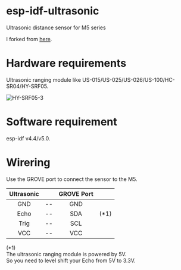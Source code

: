 # esp-idf-ultrasonic
Ultrasonic distance sensor for M5 series

I forked from [here](https://github.com/UncleRus/esp-idf-lib/tree/master/examples/ultrasonic).   

# Hardware requirements
Ultrasonic ranging module like US-015/US-025/US-026/US-100/HC-SR04/HY-SRF05.

![HY-SRF05-3](https://user-images.githubusercontent.com/6020549/61570755-a67eff80-aac9-11e9-9e9c-19e946fae39f.JPG)

# Software requirement
esp-idf v4.4/v5.0.   

# Wirering
Use the GROVE port to connect the sensor to the M5.

|Ultrasonic||GROVE Port||
|:-:|:-:|:-:|:-:|
|GND|--|GND||
|Echo|--|SDA|(*1)|
|Trig|--|SCL||
|VCC|--|VCC||

(*1)   
The ultrasonic ranging module is powered by 5V.   
So you need to level shift your Echo from 5V to 3.3V.   
